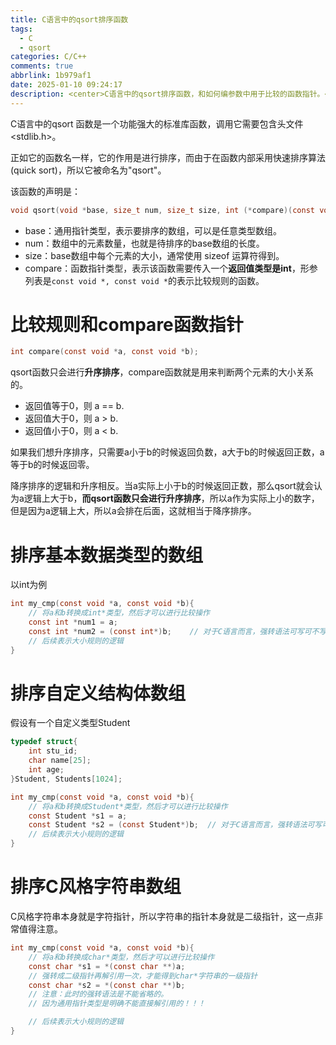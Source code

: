 ```yaml
---
title: C语言中的qsort排序函数
tags:
  - C
  - qsort
categories: C/C++
comments: true
abbrlink: 1b979af1
date: 2025-01-10 09:24:17
description: <center>C语言中的qsort排序函数，和如何编参数中用于比较的函数指针。</center>
---
```



C语言中的qsort 函数是一个功能强大的标准库函数，调用它需要包含头文件<stdlib.h>。

正如它的函数名一样，它的作用是进行排序，而由于在函数内部采用快速排序算法(quick sort)，所以它被命名为"qsort"。

该函数的声明是：

```c
void qsort(void *base, size_t num, size_t size, int (*compare)(const void *, const void *));
```

- base：通用指针类型，表示要排序的数组，可以是任意类型数组。
- num：数组中的元素数量，也就是待排序的base数组的长度。
- size：base数组中每个元素的大小，通常使用 sizeof 运算符得到。
- compare：函数指针类型，表示该函数需要传入一个**返回值类型是int**，形参列表是```const void *, const void *```的表示比较规则的函数。

<!--more1-->

# 比较规则和compare函数指针

```c
int compare(const void *a, const void *b);
```

qsort函数只会进行**升序排序**，compare函数就是用来判断两个元素的大小关系的。
- 返回值等于0，则 a == b.
- 返回值大于0，则 a > b.
- 返回值小于0，则 a < b.

如果我们想升序排序，只需要a小于b的时候返回负数，a大于b的时候返回正数，a等于b的时候返回零。

降序排序的逻辑和升序相反。当a实际上小于b的时候返回正数，那么qsort就会认为a逻辑上大于b，**而qsort函数只会进行升序排序**，所以a作为实际上小的数字，但是因为a逻辑上大，所以a会排在后面，这就相当于降序排序。



# 排序基本数据类型的数组

以int为例

```c
int my_cmp(const void *a, const void *b){
    // 将a和b转换成int*类型，然后才可以进行比较操作
    const int *num1 = a;
    const int *num2 = (const int*)b;    // 对于C语言而言，强转语法可写可不写
    // 后续表示大小规则的逻辑
}
```


# 排序自定义结构体数组

假设有一个自定义类型Student

```c
typedef struct{
    int stu_id;
    char name[25];
    int age;
}Student, Students[1024];

int my_cmp(const void *a, const void *b){
    // 将a和b转换成Student*类型，然后才可以进行比较操作
    const Student *s1 = a;
    const Student *s2 = (const Student*)b;  // 对于C语言而言，强转语法可写可不写
    // 后续表示大小规则的逻辑
}
```

# 排序C风格字符串数组

C风格字符串本身就是字符指针，所以字符串的指针本身就是二级指针，这一点非常值得注意。

```c
int my_cmp(const void *a, const void *b){
    // 将a和b转换成char*类型，然后才可以进行比较操作
    const char *s1 = *(const char **)a; 
    // 强转成二级指针再解引用一次，才能得到char*字符串的一级指针
    const char *s2 = *(const char **)b; 
    // 注意：此时的强转语法是不能省略的。
    // 因为通用指针类型是明确不能直接解引用的！！！

    // 后续表示大小规则的逻辑
}
```